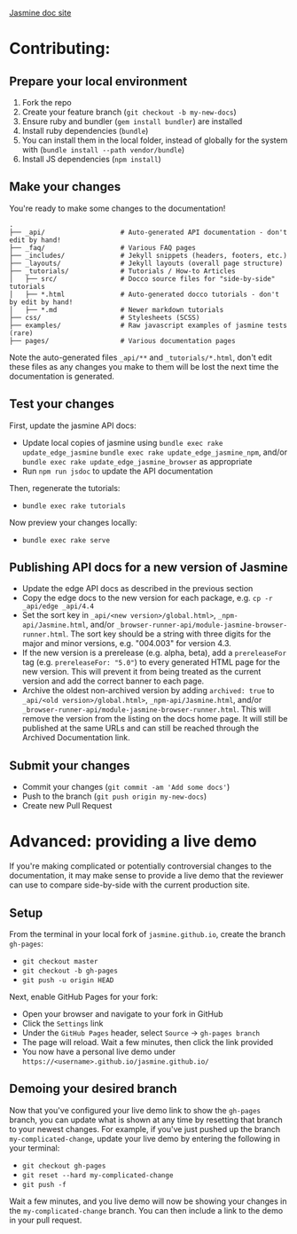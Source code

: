 [Jasmine doc site](https://jasmine.github.io/)

# Contributing:

## Prepare your local environment

1. Fork the repo
1. Create your feature branch (`git checkout -b my-new-docs`)
1. Ensure ruby and bundler (`gem install bundler`) are installed
1. Install ruby dependencies (`bundle`)
 1. You can install them in the local folder, instead of globally for the system with (`bundle install --path vendor/bundle`)
1. Install JS dependencies (`npm install`)

## Make your changes

You're ready to make some changes to the documentation!

    .
    ├── _api/                   # Auto-generated API documentation - don't edit by hand!
    ├── _faq/                   # Various FAQ pages
    ├── _includes/              # Jekyll snippets (headers, footers, etc.)
    ├── _layouts/               # Jekyll layouts (overall page structure)
    ├── _tutorials/             # Tutorials / How-to Articles
    │   ├── src/                # Docco source files for "side-by-side" tutorials
    │   ├── *.html              # Auto-generated docco tutorials - don't by edit by hand!
    │   ├── *.md                # Newer markdown tutorials
    ├── css/                    # Stylesheets (SCSS)
    ├── examples/               # Raw javascript examples of jasmine tests (rare)
    ├── pages/                  # Various documentation pages

Note the auto-generated files `_api/**` and `_tutorials/*.html`, don't edit these files as any
changes you make to them will be lost the next time the documentation is generated.

## Test your changes

First, update the jasmine API docs:

- Update local copies of jasmine using `bundle exec rake update_edge_jasmine`
  `bundle exec rake update_edge_jasmine_npm`, and/or
  `bundle exec rake update_edge_jasmine_browser` as appropriate
- Run `npm run jsdoc` to update the API documentation

Then, regenerate the tutorials:

- `bundle exec rake tutorials`

Now preview your changes locally:

- `bundle exec rake serve`

## Publishing API docs for a new version of Jasmine

- Update the edge API docs as described in the previous section
- Copy the edge docs to the new version for each package, e.g.
  `cp -r _api/edge _api/4.4`
- Set the sort key in `_api/<new version>/global.html>`, `_npm-api/Jasmine.html`,
  and/or `_browser-runner-api/module-jasmine-browser-runner.html`. The sort key
  should be a string with three digits for the major and minor versions, e.g.
  "004.003" for version 4.3.
- If the new version is a prerelease (e.g. alpha, beta), add a `prereleaseFor`
  tag (e.g. `prereleaseFor: "5.0"`) to every generated HTML page for the new
  version. This will prevent it from being treated as the current version and
  add the correct banner to each page.
- Archive the oldest non-archived version by adding `archived: true` to 
  `_api/<old version>/global.html>`, `_npm-api/Jasmine.html`, and/or 
  `_browser-runner-api/module-jasmine-browser-runner.html`. This will remove the
  version from the listing on the docs home page. It will still be published at
  the same URLs and can still be reached through the Archived Documentation link.

## Submit your changes

- Commit your changes (`git commit -am 'Add some docs'`)
- Push to the branch (`git push origin my-new-docs`)
- Create new Pull Request

# Advanced: providing a live demo

If you're making complicated or potentially controversial changes to the documentation, it
may make sense to provide a live demo that the reviewer can use to compare side-by-side with
the current production site.

## Setup

From the terminal in your local fork of `jasmine.github.io`, create the branch `gh-pages`:

- `git checkout master`
- `git checkout -b gh-pages`
- `git push -u origin HEAD`

Next, enable GitHub Pages for your fork:

- Open your browser and navigate to your fork in GitHub
- Click the `Settings` link
- Under the `GitHub Pages` header, select `Source` -> `gh-pages branch`
- The page will reload. Wait a few minutes, then click the link provided
- You now have a personal live demo under `https://<username>.github.io/jasmine.github.io/`

## Demoing your desired branch

Now that you've configured your live demo link to show the `gh-pages` branch, you can
update what is shown at any time by resetting that branch to your newest changes. For example,
if you've just pushed up the branch `my-complicated-change`, update your live demo
by entering the following in your terminal:

- `git checkout gh-pages`
- `git reset --hard my-complicated-change`
- `git push -f`

Wait a few minutes, and you live demo will now be showing your changes in the `my-complicated-change`
branch. You can then include a link to the demo in your pull request.
